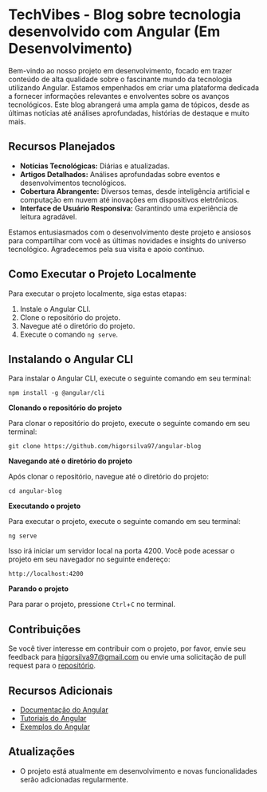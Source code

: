 # TechVibes - Blog sobre tecnologia desenvolvido com Angular  (Em Desenvolvimento)

Bem-vindo ao nosso projeto em desenvolvimento, focado em trazer conteúdo de alta qualidade sobre o fascinante mundo da tecnologia utilizando Angular. Estamos empenhados em criar uma plataforma dedicada a fornecer informações relevantes e envolventes sobre os avanços tecnológicos. Este blog abrangerá uma ampla gama de tópicos, desde as últimas notícias até análises aprofundadas, histórias de destaque e muito mais.

## Recursos Planejados

- **Notícias Tecnológicas:** Diárias e atualizadas.
- **Artigos Detalhados:** Análises aprofundadas sobre eventos e desenvolvimentos tecnológicos.
- **Cobertura Abrangente:** Diversos temas, desde inteligência artificial e computação em nuvem até inovações em dispositivos eletrônicos.
- **Interface de Usuário Responsiva:** Garantindo uma experiência de leitura agradável.

Estamos entusiasmados com o desenvolvimento deste projeto e ansiosos para compartilhar com você as últimas novidades e insights do universo tecnológico. Agradecemos pela sua visita e apoio contínuo.

## Como Executar o Projeto Localmente



Para executar o projeto localmente, siga estas etapas:

1. Instale o Angular CLI.
2. Clone o repositório do projeto.
3. Navegue até o diretório do projeto.
4. Execute o comando `ng serve`.

## Instalando o Angular CLI

Para instalar o Angular CLI, execute o seguinte comando em seu terminal:

    npm install -g @angular/cli

**Clonando o repositório do projeto**

Para clonar o repositório do projeto, execute o seguinte comando em seu terminal:

    git clone https://github.com/higorsilva97/angular-blog

**Navegando até o diretório do projeto**

Após clonar o repositório, navegue até o diretório do projeto:

    cd angular-blog

**Executando o projeto**

Para executar o projeto, execute o seguinte comando em seu terminal:

    ng serve


Isso irá iniciar um servidor local na porta 4200. Você pode acessar o projeto em seu navegador no seguinte endereço:

    http://localhost:4200


**Parando o projeto**

Para parar o projeto, pressione `Ctrl`+`C` no terminal.

## Contribuições

Se você tiver interesse em contribuir com o projeto, por favor, envie seu feedback para higorsilva97@gmail.com ou envie uma solicitação de pull request para o [repositório](https://github.com/higorsilva97/angular-blog/).

## Recursos Adicionais

* [Documentação do Angular](https://angular.io/docs)
* [Tutoriais do Angular](https://angular.io/tutorial)
* [Exemplos do Angular](https://angular.io/examples)

## Atualizações

* O projeto está atualmente em desenvolvimento e novas funcionalidades serão adicionadas regularmente.



